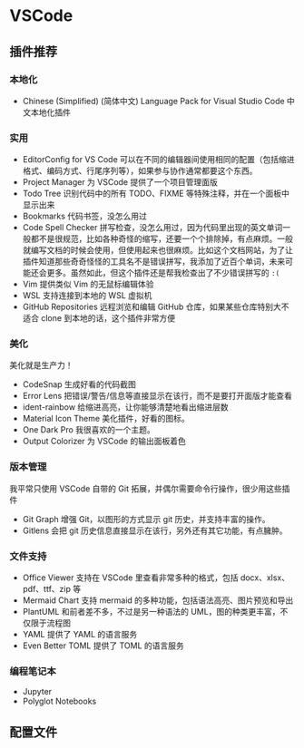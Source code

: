 # VSCode

## 插件推荐

### 本地化

- Chinese (Simplified) (简体中文) Language Pack for Visual Studio Code 中文本地化插件

### 实用

- EditorConfig for VS Code 可以在不同的编辑器间使用相同的配置（包括缩进格式、编码方式、行尾序列等），如果参与协作通常都要这个东西。
- Project Manager 为 VSCode 提供了一个项目管理面版
- Todo Tree 识别代码中的所有 TODO、FIXME 等特殊注释，并在一个面板中显示出来
- Bookmarks 代码书签，没怎么用过
- Code Spell Checker 拼写检查，没怎么用过，因为代码里出现的英文单词一般都不是很规范，比如各种奇怪的缩写，还要一个个排除掉，有点麻烦。一般就编写文档的时候会使用，但使用起来也很麻烦。比如这个文档网站，为了让插件知道那些奇奇怪怪的工具名不是错误拼写，我添加了近百个单词，未来可能还会更多。虽然如此，但这个插件还是帮我检查出了不少错误拼写的 `:(`
- Vim 提供类似 Vim 的无鼠标编辑体验
- WSL 支持连接到本地的 WSL 虚拟机
- GitHub Repositories 远程浏览和编辑 GitHub 仓库，如果某些仓库特别大不适合 clone 到本地的话，这个插件非常方便

### 美化

美化就是生产力！

- CodeSnap 生成好看的代码截图
- Error Lens 把错误/警告/信息等直接显示在该行，而不是要打开面版才能查看
- ident-rainbow 给缩进高亮，让你能够清楚地看出缩进层数
- Material Icon Theme 美化插件，好看的图标。
- One Dark Pro 我很喜欢的一个主题。
- Output Colorizer 为 VSCode 的输出面板着色

### 版本管理

我平常只使用 VSCode 自带的 Git 拓展，并偶尔需要命令行操作，很少用这些插件

- Git Graph 增强 Git，以图形的方式显示 git 历史，并支持丰富的操作。
- Gitlens 会把 git 历史信息直接显示在该行，另外还有其它功能，有点臃肿。

### 文件支持

- Office Viewer 支持在 VSCode 里查看非常多种的格式，包括 docx、xlsx、pdf、ttf、zip 等
- Mermaid Chart 支持 mermaid 的多种功能，包括语法高亮、图片预览和导出
- PlantUML 和前者差不多，不过是另一种语法的 UML，图的种类更丰富，不仅限于流程图
- YAML 提供了 YAML 的语言服务
- Even Better TOML 提供了 TOML 的语言服务

### 编程笔记本

- Jupyter
- Polyglot Notebooks

## 配置文件

